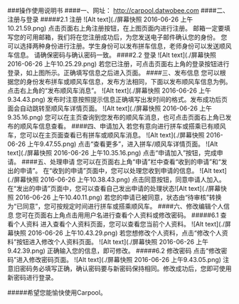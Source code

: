 ###操作使用说明书
####一、网址：
http://carpool.datwobee.com
####二、注册与登录
#####2.1 注册
![Alt text](./屏幕快照 2016-06-26 上午10.21.59.png)
点击页面右上角注册按钮，在上图页面内进行注册。
邮箱一定要填写您的可用邮箱，我们将在您注册成功后，为您发送电子邮件确认您的身份。
您可以选择两种身份进行注册。学生身份可以发布拼车信息，老师身份可以发送顺风车信息。
请确保密码与确认密码一致。
####2.2 登录
![Alt text](./屏幕快照 2016-06-26 上午10.25.29.png)
若您已注册，可点击页面右上角的登录按钮进行登录，如上图所示。正确填写信息之后进入页面。
####三、发布信息
您可以根据您的身份发布拼车或顺风车信息，发布方法相同，下面以发布顺风车信息为例。
点击右上角的“发布顺风车消息”。
![Alt text](./屏幕快照 2016-06-26 上午9.34.43.png)
发布时注意按照提示信息正确填写出发时间的格式。发布成功后页面会自动跳转至顺风车详情页面。
![Alt text](./屏幕快照 2016-06-26 上午9.35.16.png)
您可以在主页查询到您发布的顺风车消息，也可点击页面右上角已发布的顺风车信息查看。
####四、申请加入
若您有意向进行拼车或搭乘已有顺风车，您可以在主页面查看已有拼车或顺风车消息。
![Alt text](./屏幕快照 2016-06-26 上午9.47.55.png)
点击“查看更多”，进入拼车/顺风车详情页面。
![Alt text](./屏幕快照 2016-06-26 上午10.35.16.png)
点击“申请加入”按钮，完成申请。
####五、处理申请
您可以在页面右上角“申请”栏中查看“收到的申请”和“发出的申请”。
在“收到的申请”页面中，您可以处理您收到申请的信息。
![Alt text](./屏幕快照 2016-06-26 上午10.38.43.png)
点击同意按钮，同意申请人加入。
在“发出的申请”页面中，您可以查看自己发出申请的处理状态![Alt text](./屏幕快照 2016-06-26 上午10.40.11.png)
若您的申请已被同意，状态由“待审核”转换为“已同意”，您可按规定时间进行拼车或搭乘顺风车。
####六、修改编辑个人信息
您可在页面右上角点击用用户名进行查看个人资料或修改密码。
#####6.1 查看个人资料
进入查看个人资料页面，您可以查看您当前个人资料。
![Alt text](./屏幕快照 2016-06-26 上午10.43.29.png)
若您想修改个人资料，点击“修改个人资料”按钮进入修改个人资料页面。
![Alt text](./屏幕快照 2016-06-26 上午9.42.39.png)
正确输入您的信息，即可修改。
#####6.2 修改密码
点击“修改密码”进入修改密码页面。
![Alt text](./屏幕快照 2016-06-26 上午9.43.05.png)
注意旧密码务必填写正确，确认密码要与新密码保持相同。修改成功后，您即可使用新密码进行登录。

#####希望您能愉快使用Carpool。